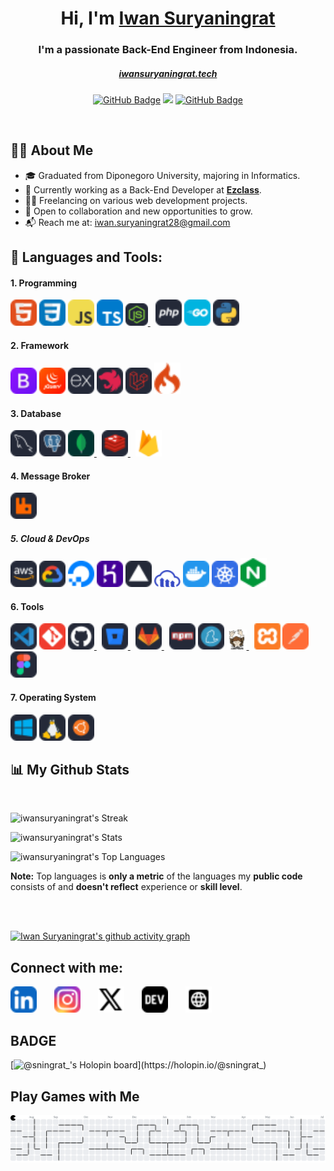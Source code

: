 <h1 align="center">Hi, I'm <a href="https://github.com/iwansuryaningrat">Iwan Suryaningrat</a></h1>

<h3 align="center">I'm a passionate Back-End Engineer from Indonesia.</h3>
<h5 align="center"><a href="https://iwansuryaningrat.tech/" target="_blank" rel="noreferrer">iwansuryaningrat.tech</a></h5>

<p align="center">
        <a href="https://github.com/iwansuryaningrat?tab=followers"><img src="https://img.shields.io/github/followers/iwansuryaningrat?label=Followers&style=social" alt="GitHub Badge"></a>
        <a href="https://github.com/Meghna-DAS/github-profile-views-counter"><img src="https://komarev.com/ghpvc/?username=iwansuryaningrat"></a>
        <a href="https://github.com/iwansuryaningrat"><img src="https://img.shields.io/github/stars/iwansuryaningrat?style=social" alt="GitHub Badge"></a>
</p>

<br/>

## 🙋‍♂️ About Me

- 🎓 Graduated from Diponegoro University, majoring in Informatics.
- 💼 Currently working as a Back-End Developer at <a href="https://ezclass.io/">**Ezclass**</a>.
- 🧑‍💻 Freelancing on various web development projects.
- 🤝 Open to collaboration and new opportunities to grow.
- 📬 Reach me at: <a href="mailto:iwan.suryaningrat28@gmail.com?">iwan.suryaningrat28@gmail.com</a>
  <br/>

## 🚀 Languages and Tools:

#### 1. Programming

<p align="left"> 
    <!-- HTML -->
    <a href="https://developer.mozilla.org/en-US/docs/Web/HTML" target="_blank"><img src="./assets//html.svg" width="42" title="HTML5" /></a>
    <!-- CSS -->
    <a href="https://developer.mozilla.org/en-US/docs/Web/CSS" target="_blank"><img src="./assets/css.svg" width="42" title="CSS3"/></a>
    <!-- JavaScript -->
    <a href="https://www.javascript.com/" target="_blank"><img src="./assets/javascript.svg" width="42" title="JavaScript" /></a>
    <!-- TypeScript -->
    <a href="https://www.typescriptlang.org/" target="_blank"><img src="./assets/typescript.svg" width="42" title="TypeScript" /></a>
    <!-- Node.js -->
    <a style="padding-right:8px;" href="https://nodejs.org" target="_blank"> <img src="./assets/nodejs.svg" width="36" title="NodeJs" /> </a>
    <!-- PHP -->
    <a href="https://www.php.net/" target="_blank"><img src="./assets/php.svg" width="42" title="PHP" /></a>
    <!-- Golang -->
    <a href="https://go.dev/" target="_blank"><img src="./assets/golang.svg" width="42" title="Go" /></a>
    <!-- Python -->
    <a href="https://www.python.org/" target="_blank"><img src="./assets/python.svg" width="42" title="Python" /></a>

</p>

#### 2. Framework

<p align="left">
    <!-- Bootstrap -->
    <a href="https://getbootstrap.com" target="_blank"><img src="./assets/bootstrap.svg" width="42" title="Bootstrap"/></a> 
    <!-- JQuery -->
    <a href="https://jquery.com/" target="_blank" rel="noreferrer"><img src="./assets/jquery.svg" width="42" height="42" alt="JQuery" title="JQuery" /></a> 
    <!-- ExpressJS -->
    <a href="https://expressjs.com/" target="_blank" rel="noreferrer"><img src="./assets/expressjs.svg" width="42" height="42" alt="Express" title="ExpressJS" /></a>
    <!-- NestJS -->
    <a href="https://nestjs.com/" target="_blank" rel="noreferrer"><img src="./assets/nestjs.svg" width="42" height="42" alt="Nest" title="NestJS" /></a>
    <!-- Laravel -->
    <a href="https://laravel.com/" target="_blank"><img src="./assets/laravel.svg" width="42" title="Laravel"/></a>
    <!-- CodeIgniter -->
    <a href="https://codeigniter.com/" target="_blank"><img src="./assets/codeigniter.svg" width="42" title="Codeigniter"/></a>
</p>

#### 3. Database

<p align="left"> 
    <!-- MySQL -->
    <a href="https://www.mysql.com/" target="_blank" rel="noreferrer"><img src="./assets/mysql.svg" width="42" height="42" alt="MySQL" title="MySQL"/></a>
    <!-- PostgreSQL -->
    <a href="https://www.postgresql.org/" target="_blank" rel="noreferrer"><img src="./assets/postgresql.svg" width="42" height="42" alt="PostgreSQL" title="PostgreSQL"/></a>
    <!-- MongoDB -->
    <a style="padding-right:8px;" href="https://www.mongodb.com/" target="_blank"> <img src="./assets/mongodb.svg" width="42" title="MongoDB" /> </a>
    <!-- Redis -->
    <a style="padding-right:8px;" href="https://redis.io/" target="_blank"> <img src="./assets/redis.svg" width="42" title="Redis" /> </a>
    <!-- Firebase -->
    <a style="padding-right:8px;" href="https://firebase.google.com/" target="_blank"> <img src="./assets/firebase.svg" width="42" title="Firebase" /> </a>
</p>

#### 4. Message Broker

<p align="left">
    <!-- Rabbit MQ -->
    <a href="https://www.rabbitmq.com/" target="_blank" rel="noreferrer"><img src="./assets/rabbitmq.svg" width="42" height="42" alt="RabbitMQ" title="RabbitMQ"/></a>
</p>

##### 5. Cloud & DevOps

<p align="left">
    <!-- AWS -->
    <a href="https://aws.amazon.com/" target="_blank"><img src="./assets/aws.svg" width="42" title="AWS" /></a>
    <!-- GCP -->
    <a href="https://console.cloud.google.com/?hl=id" target="_blank"><img src="./assets/gcp.svg" width="42" title="GCP" /></a>
    <!-- Digital Ocean -->
    <a href="https://www.digitalocean.com/" target="_blank"><img src="./assets/digital_ocean.svg" width="42" title="Digital Ocean" /></a>
    <!-- Heroku -->
    <a href="https://www.heroku.com/" target="_blank"><img src="./assets/heroku.svg" width="42" title="Heroku" /></a>
    <!-- Vercel -->
    <a href="https://www.vercel.com/" target="_blank"><img src="./assets/vercel.svg" width="42" title="Vercel" /></a>
    <!-- Cloudinary -->
    <a href="https://cloudinary.com/" target="_blank"><img src="./assets/cloudinary.svg" width="42" title="Cloudinary" /></a>
    <!-- Docker -->
    <a href="https://www.docker.com/" target="_blank"><img src="./assets/docker.svg" width="42" title="Docker" /></a> 
    <!-- Kubernetes -->
    <a href="https://kubernetes.io/id/" target="_blank"><img src="./assets/kubernetes.svg" width="42" title="Kubernetes" /></a> 
    <!-- NGINX -->
    <a href="http://nginx.org/" target="_blank"><img src="./assets/nginx.svg" width="42" title="Nginx" /></a>
</p>

#### 6. Tools

<p align="left">
    <!-- VS Code -->
    <a href="https://code.visualstudio.com/" target="_blank"><img src="./assets/vscode.svg" width="42" title="Visual Studio Code" /></a>
    <!-- Git -->
    <a href="https://git-scm.com/" target="_blank"><img src="./assets/git.svg" width="42" title="Git"/></a> 
    <!-- GitHub -->
    <a style="padding-right:8px;" href="https://github.com/" target="_blank"> <img src="./assets/github.svg" width="42" title="GitHub" /> </a> 
    <!-- BitBucket -->
    <a style="padding-right:8px;" href="https://bitbucket.org/" target="_blank"> <img src="./assets/bitbucket.svg" width="42" title="Bitbucket" /> </a> 
    <!-- GitLab -->
    <a style="padding-right:8px;" href="https://gitlab.com/" target="_blank"> <img src="./assets/gitlab.svg" width="42" title="GitLab" /> </a> 
    <!-- NPM -->
    <a href="https://www.npmjs.com/" target="_blank"><img src="./assets/npm.svg" width="42" title="NPM" /></a>
    <!-- YARN -->
    <a href="https://yarnpkg.com/" target="_blank"><img src="./assets/yarn.svg" width="42" title="YARN" /></a>
    <!-- Composer -->
    <a style="padding-right:8px;" href="https://getcomposer.org/" target="_blank"> <img src="./assets/composer.svg" width="32" title="Composer" /> </a>
    <!-- XAMPP -->
    <a href="https://www.apachefriends.org/" target="_blank"><img src="./assets/xampp.svg" width="42" title="XAMPP" /></a>
    <!-- Postman -->
    <a href="https://www.postman.com/" target="_blank" rel="noreferrer"><img src="./assets/postman.svg" width="42" height="42" alt="Postman" title="Postman"/></a>
    <!-- Figma -->
    <a href="https://www.figma.com/" target="_blank" rel="noreferrer"><img src="./assets/figma.svg" width="42" height="42" alt="Figma" title="Figma"/></a>
</p>

#### 7. Operating System

<p align="left">
    <!-- Windows -->
    <a href="https://www.microsoft.com/" target="_blank"><img src="./assets/windows.svg" width="42" title="Windows"/></a>
    <!-- Linux -->
    <a href="https://www.linux.org/" target="_blank"><img src="./assets/linux.svg" width="42" title="Linux"/></a>
    <!-- Ubuntu -->
    <a href="https://ubuntu.com/" target="_blank"><img src="./assets/ubuntu.svg" width="42" title="Ubuntu"/></a>

</p>

## 📊 My Github Stats

<br/>

![iwansuryaningrat's Streak](https://github-readme-streak-stats.herokuapp.com/?user=iwansuryaningrat&theme=tokyonight&hide_border=true)

![iwansuryaningrat's Stats](https://github-readme-stats.vercel.app/api?username=iwansuryaningrat&theme=tokyonight&show_icons=true&hide_border=true&count_private=true)

![iwansuryaningrat's Top Languages](https://github-readme-stats.vercel.app/api/top-langs/?username=iwansuryaningrat&theme=tokyonight&show_icons=true&hide_border=true&layout=compact)

<b>Note:</b> Top languages is <b>only a metric</b> of the languages my <b>public code</b> consists of and <b>doesn't reflect</b> experience or <b>skill level</b>.

<br/>
<br/>

[![Iwan Suryaningrat's github activity graph](https://github-readme-activity-graph.vercel.app/graph?username=iwansuryaningrat&theme=tokyo-night)](https://github.com/ashutosh00710/github-readme-activity-graph)

## Connect with me:

<p align="left">

<a style="padding-right:24px;" href = "https://www.linkedin.com/in/iwan-suryaningrat/"><img src="./assets/linkedin.svg" width="42px"/></a>
<a style="padding-right:24px;" href = "https://www.instagram.com/sningrat_/"><img src="./assets//instagram.svg" width="42px"/></a>
<a style="padding-right:24px;" href = "https://twitter.com/sningrat_"><img src="./assets/x.svg" width="42px"/></a>
<a style="padding-right:24px;" href = "https://www.showwcase.com/iwansuryaningrat"><img src="./assets/devto.svg" width="42px"/></a>
<a style="padding-right:24px;" href = "https://iwansuryaningrat.tech/"><img src="./assets/website.svg" width="42px"/></a>

</p>

## BADGE

[![@sningrat_'s Holopin board](https://holopin.me/sningrat_)](https://holopin.io/@sningrat_)

## Play Games with Me

<picture>
  <source media="(prefers-color-scheme: dark)" srcset="https://raw.githubusercontent.com/iwansuryaningrat/iwansuryaningrat/output/pacman-contribution-graph-dark.svg">
  <source media="(prefers-color-scheme: light)" srcset="https://raw.githubusercontent.com/iwansuryaningrat/iwansuryaningrat/output/pacman-contribution-graph.svg">
  <img alt="pacman contribution graph" src="https://raw.githubusercontent.com/iwansuryaningrat/iwansuryaningrat/output/pacman-contribution-graph.svg">
</picture>

###

<!-- <img src="https://raw.githubusercontent.com/iwansuryaningrat/iwansuryaningrat/output/snake.svg" alt="Snake animation" /> -->

###